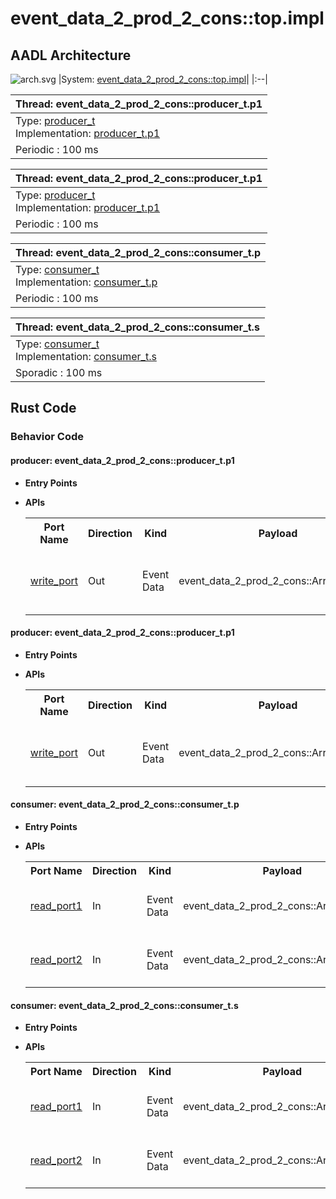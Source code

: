 # event_data_2_prod_2_cons::top.impl

## AADL Architecture
![arch.svg](../../aadl/diagrams/arch.svg)
|System: [event_data_2_prod_2_cons::top.impl]()|
|:--|

|Thread: event_data_2_prod_2_cons::producer_t.p1 |
|:--|
|Type: [producer_t](../../aadl/event_data_2_prod_2_cons.aadl#L38-L42)<br>Implementation: [producer_t.p1](../../aadl/event_data_2_prod_2_cons.aadl#L45-L51)|
|Periodic : 100 ms|

|Thread: event_data_2_prod_2_cons::producer_t.p1 |
|:--|
|Type: [producer_t](../../aadl/event_data_2_prod_2_cons.aadl#L38-L42)<br>Implementation: [producer_t.p1](../../aadl/event_data_2_prod_2_cons.aadl#L45-L51)|
|Periodic : 100 ms|

|Thread: event_data_2_prod_2_cons::consumer_t.p |
|:--|
|Type: [consumer_t](../../aadl/event_data_2_prod_2_cons.aadl#L83-L90)<br>Implementation: [consumer_t.p](../../aadl/event_data_2_prod_2_cons.aadl#L99-L104)|
|Periodic : 100 ms|

|Thread: event_data_2_prod_2_cons::consumer_t.s |
|:--|
|Type: [consumer_t](../../aadl/event_data_2_prod_2_cons.aadl#L83-L90)<br>Implementation: [consumer_t.s](../../aadl/event_data_2_prod_2_cons.aadl#L118-L122)|
|Sporadic : 100 ms|


## Rust Code


### Behavior Code
#### producer: event_data_2_prod_2_cons::producer_t.p1

 - **Entry Points**



- **APIs**

    <table>
    <tr><th>Port Name</th><th>Direction</th><th>Kind</th><th>Payload</th><th>Realizations</th></tr>
    <tr><td><a title='Model' href='../../aadl/event_data_2_prod_2_cons.aadl#L41-L41'>write_port</a></td>
        <td>Out</td><td>Event Data</td>
        <td>event_data_2_prod_2_cons::ArrayOfStruct</td><td><a title='C Interface' href='components/producer_p_p1_producer/src/producer_p_p1_producer.c#L13-L17'>C Interface</a> → <a title='C Shared Memory Variable' href='components/producer_p_p1_producer/src/producer_p_p1_producer.c#L9-L9'>C var_addr</a> → <a title='Memory Map' href='microkit.system#L21-L25'>Memory Map</a></td></tr>
    </table>


#### producer: event_data_2_prod_2_cons::producer_t.p1

 - **Entry Points**



- **APIs**

    <table>
    <tr><th>Port Name</th><th>Direction</th><th>Kind</th><th>Payload</th><th>Realizations</th></tr>
    <tr><td><a title='Model' href='../../aadl/event_data_2_prod_2_cons.aadl#L41-L41'>write_port</a></td>
        <td>Out</td><td>Event Data</td>
        <td>event_data_2_prod_2_cons::ArrayOfStruct</td><td><a title='C Interface' href='components/producer_p_p2_producer/src/producer_p_p2_producer.c#L13-L17'>C Interface</a> → <a title='C Shared Memory Variable' href='components/producer_p_p2_producer/src/producer_p_p2_producer.c#L9-L9'>C var_addr</a> → <a title='Memory Map' href='microkit.system#L39-L43'>Memory Map</a></td></tr>
    </table>


#### consumer: event_data_2_prod_2_cons::consumer_t.p

 - **Entry Points**



- **APIs**

    <table>
    <tr><th>Port Name</th><th>Direction</th><th>Kind</th><th>Payload</th><th>Realizations</th></tr>
    <tr><td><a title='Model' href='../../aadl/event_data_2_prod_2_cons.aadl#L86-L86'>read_port1</a></td>
        <td>In</td><td>Event Data</td>
        <td>event_data_2_prod_2_cons::ArrayOfStruct</td><td><a title='Memory Map' href='microkit.system#L57-L61'>Memory Map</a> → <a title='C Shared Memory Variable' href='components/consumer_p_p_consumer/src/consumer_p_p_consumer.c#L9-L9'>C var_addr</a> → <a title='C Interface' href='components/consumer_p_p_consumer/src/consumer_p_p_consumer.c#L24-L27'>C Interface</a></td></tr>
    <tr><td><a title='Model' href='../../aadl/event_data_2_prod_2_cons.aadl#L87-L87'>read_port2</a></td>
        <td>In</td><td>Event Data</td>
        <td>event_data_2_prod_2_cons::ArrayOfStruct</td><td><a title='Memory Map' href='microkit.system#L62-L66'>Memory Map</a> → <a title='C Shared Memory Variable' href='components/consumer_p_p_consumer/src/consumer_p_p_consumer.c#L11-L11'>C var_addr</a> → <a title='C Interface' href='components/consumer_p_p_consumer/src/consumer_p_p_consumer.c#L37-L40'>C Interface</a></td></tr>
    </table>


#### consumer: event_data_2_prod_2_cons::consumer_t.s

 - **Entry Points**



- **APIs**

    <table>
    <tr><th>Port Name</th><th>Direction</th><th>Kind</th><th>Payload</th><th>Realizations</th></tr>
    <tr><td><a title='Model' href='../../aadl/event_data_2_prod_2_cons.aadl#L86-L86'>read_port1</a></td>
        <td>In</td><td>Event Data</td>
        <td>event_data_2_prod_2_cons::ArrayOfStruct</td><td><a title='Memory Map' href='microkit.system#L80-L84'>Memory Map</a> → <a title='C Shared Memory Variable' href='components/consumer_p_s_consumer/src/consumer_p_s_consumer.c#L10-L10'>C var_addr</a> → <a title='C Interface' href='components/consumer_p_s_consumer/src/consumer_p_s_consumer.c#L25-L28'>C Interface</a></td></tr>
    <tr><td><a title='Model' href='../../aadl/event_data_2_prod_2_cons.aadl#L87-L87'>read_port2</a></td>
        <td>In</td><td>Event Data</td>
        <td>event_data_2_prod_2_cons::ArrayOfStruct</td><td><a title='Memory Map' href='microkit.system#L85-L89'>Memory Map</a> → <a title='C Shared Memory Variable' href='components/consumer_p_s_consumer/src/consumer_p_s_consumer.c#L12-L12'>C var_addr</a> → <a title='C Interface' href='components/consumer_p_s_consumer/src/consumer_p_s_consumer.c#L38-L41'>C Interface</a></td></tr>
    </table>

